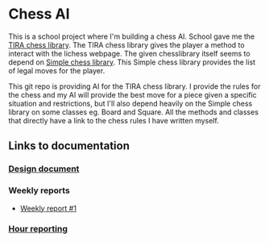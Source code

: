 # Chess AI

This is a school project where I'm building a chess AI. School gave me the  [TIRA chess library](https://github.com/TiraLabra/chess). The TIRA chess library gives the player a method to interact with the lichess webpage. The given chesslibrary itself seems to depend on [Simple chess library](https://github.com/bhlangonijr/chesslib). This Simple chess library provides the list of legal moves for the player.

This git repo is providing AI for the TIRA chess library. I provide the rules for the chess and my AI will provide the best move for a piece given a specific situation and restrictions, but I'll also depend heavily on the Simple chess library on some classes eg. Board and Square. All the methods and classes that directly have a link to the chess rules I have written myself.

## Links to documentation

### [Design document](/Documentation/Design_document.md)

### Weekly reports

* [Weekly report #1](/Documentation/Weekly_report_1.md)

### [Hour reporting](/Documentation/Hour_reporting.md)